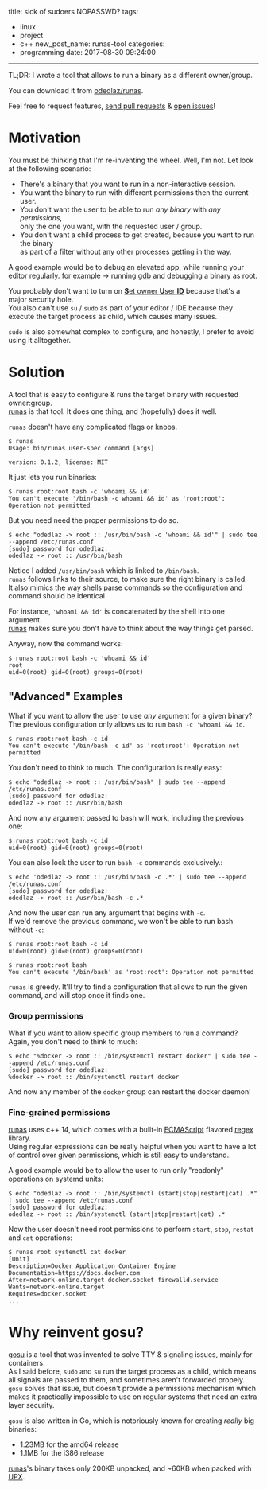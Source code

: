title: sick of sudoers NOPASSWD?
tags:
  - linux
  - project
  - c++
new_post_name: runas-tool
categories:
  - programming
date: 2017-08-30 09:24:00
---

TL;DR: I wrote a tool that allows to run a binary as a different owner/group.  

You can download it from [odedlaz/runas](https://github.com/odedlaz/runas).  

Feel free to request features, [send pull requests](https://github.com/odedlaz/runas/pulls) & [open issues](https://github.com/odedlaz/runas/issues)!

# Motivation

You must be thinking that I'm re-inventing the wheel. Well, I'm not. Let look at the following scenario:  
- There's a binary that you want to run in a non-interactive session.
- You want the binary to run with different permissions then the current user.
- You don't want the user to be able to run *any binary* with *any permissions*,  
  only the one you want, with the requested user / group.
- You don't want a child process to get created, because you want to run the binary  
  as part of a filter without any other processes getting in the way.

A good example would be to debug an elevated app, while running your editor regularly. for example -> running [gdb](https://www.gnu.org/software/gdb/) and debugging a binary as root.

You probably don't want to turn on [**S**et owner **U**ser **ID**](https://www.linux.com/blog/what-suid-and-how-set-suid-linuxunix) because that's a major security hole.  
You also can't use `su` / `sudo` as part of your editor / IDE because they execute the target process as child, which causes many issues.

`sudo` is also somewhat complex to configure, and honestly, I prefer to avoid using it alltogether.

# Solution

A tool that is easy to configure & runs the target binary with requested owner:group.  
[runas](https://github.com/odedlaz/runas) is that tool. It does one thing, and (hopefully) does it well.  

`runas` doesn't have any complicated flags or knobs.
```console
$ runas
Usage: bin/runas user-spec command [args]

version: 0.1.2, license: MIT
```

It just lets you run binaries:  

```console
$ runas root:root bash -c 'whoami && id'
You can't execute '/bin/bash -c whoami && id' as 'root:root': Operation not permitted
```

But you need need the proper permissions to do so.  
```console
$ echo "odedlaz -> root :: /usr/bin/bash -c 'whoami && id'" | sudo tee --append /etc/runas.conf
[sudo] password for odedlaz:
odedlaz -> root :: /usr/bin/bash
```

Notice I added `/usr/bin/bash` which is linked to `/bin/bash`.  
`runas` follows links to their source, to make sure the right binary is called.  
It also mimics the way shells parse commands so the configuration and command should be identical.

For instance, `'whoami && id'` is concatenated by the shell into one argument.  
[runas](https://github.com/odedlaz/runas) makes sure you don't have to think about the way things get parsed.

Anyway, now the command works:
```console
$ runas root:root bash -c 'whoami && id'
root
uid=0(root) gid=0(root) groups=0(root)
```

## "Advanced" Examples

What if you want to allow the user to use *any* argument for a given binary?  
The previous configuration only allows us to run `bash -c 'whoami && id`.
```console
$ runas root:root bash -c id
You can't execute '/bin/bash -c id' as 'root:root': Operation not permitted
```

You don't need to think to much. The configuration is really easy:  
```console
$ echo "odedlaz -> root :: /usr/bin/bash" | sudo tee --append /etc/runas.conf
[sudo] password for odedlaz:
odedlaz -> root :: /usr/bin/bash
```

And now any argument passed to bash will work, including the previous one:
```
$ runas root:root bash -c id
uid=0(root) gid=0(root) groups=0(root)
```

You can also lock the user to run `bash -c` commands exclusively.:  
```console
$ echo 'odedlaz -> root :: /usr/bin/bash -c .*' | sudo tee --append /etc/runas.conf
[sudo] password for odedlaz:
odedlaz -> root :: /usr/bin/bash -c .*
```

And now the user can run any argument that begins with `-c`.  
If we'd remove the previous command, we won't be able to run bash without `-c`:
```console
$ runas root:root bash -c id
uid=0(root) gid=0(root) groups=0(root)

$ runas root:root bash
You can't execute '/bin/bash' as 'root:root': Operation not permitted
```

`runas` is greedy. It'll try to find a configuration that allows to run the given command, and will stop once it finds one.

### Group permissions

What if you want to allow specific group members to run a command? Again, you don't need to think to much:  
```console
$ echo "%docker -> root :: /bin/systemctl restart docker" | sudo tee --append /etc/runas.conf
[sudo] password for odedlaz:
%docker -> root :: /bin/systemctl restart docker
```

And now any member of the `docker` group can restart the docker daemon!

### Fine-grained permissions

[runas](https://github.com/odedlaz/runas) uses c++ 14, which comes with a built-in [ECMAScript](https://en.wikipedia.org/wiki/ECMAScript) flavored [regex](/2017/03/07/master-regular-expressions/) library.  
Using regular expressions can be really helpful when you want to have a lot of control over given permissions, which is still easy to understand..  

A good example would be to allow the user to run only "readonly" operations on systemd units:  
```console
$ echo "odedlaz -> root :: /bin/systemctl (start|stop|restart|cat) .*" | sudo tee --append /etc/runas.conf
[sudo] password for odedlaz:
odedlaz -> root :: /bin/systemctl (start|stop|restart|cat) .*
```

Now the user doesn't need root permissions to perform `start`, `stop`, `restat` and `cat` operations:  
```console
$ runas root systemctl cat docker
[Unit]
Description=Docker Application Container Engine
Documentation=https://docs.docker.com
After=network-online.target docker.socket firewalld.service
Wants=network-online.target
Requires=docker.socket
...
```

# Why reinvent gosu?

[gosu](https://github.com/tianon/gosu) is a tool that was invented to solve TTY & signaling issues, mainly for containers.  
As I said before, `sudo` and `su` run the target process as a child, which means all signals are passed to them, and sometimes aren't forwarded propely.   
`gosu` solves that issue, but doesn't provide a permissions mechanism which makes it practically impossible to use on regular systems that need an extra layer security.

`gosu` is also written in Go, which is notoriously known for creating *really* big binaries:  
- 1.23MB for the amd64 release
- 1.1MB for the i386 release


[runas](https://github.com/odedlaz/runas)'s binary takes only 200KB unpacked, and ~60KB when packed with [UPX](https://upx.github.io).
